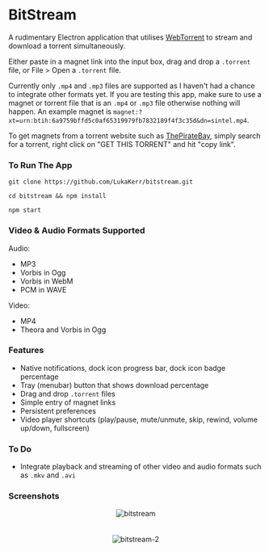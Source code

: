 # BitStream

A rudimentary Electron application that utilises [WebTorrent](https://github.com/webtorrent/webtorrent) to stream and download a torrent simultaneously.

Either paste in a magnet link into the input box, drag and drop a `.torrent` file, or File > Open a `.torrent` file.

Currently only `.mp4` and `.mp3` files are supported as I haven't had a chance to integrate other formats yet. If you are testing this app, make sure to use a magnet or torrent file that is an `.mp4` or `.mp3` file otherwise nothing will happen. An example magnet is `magnet:?xt=urn:btih:6a9759bffd5c0af65319979fb7832189f4f3c35d&dn=sintel.mp4`.

To get magnets from a torrent website such as [ThePirateBay](https://thepiratebay.org), simply search for a torrent, right click on "GET THIS TORRENT" and hit "copy link".

### To Run The App

`git clone https://github.com/LukaKerr/bitstream.git`

`cd bitstream && npm install`

`npm start`

### Video & Audio Formats Supported

Audio: 

- MP3
- Vorbis in Ogg
- Vorbis in WebM
- PCM in WAVE

Video: 

- MP4
- Theora and Vorbis in Ogg

### Features

- Native notifications, dock icon progress bar, dock icon badge percentage
- Tray (menubar) button that shows download percentage
- Drag and drop `.torrent` files
- Simple entry of magnet links
- Persistent preferences
- Video player shortcuts (play/pause, mute/unmute, skip, rewind, volume up/down, fullscreen)

### To Do

- Integrate playback and streaming of other video and audio formats such as `.mkv` and `.avi`

### Screenshots

<div style="text-align:center">
	<img src ="https://i.imgur.com/m1RkCIh.png" alt="bitstream">
</div>
<br><br>
<div style="text-align:center">
	<img src ="https://i.imgur.com/7E3B0xn.png" alt="bitstream-2">
</div>